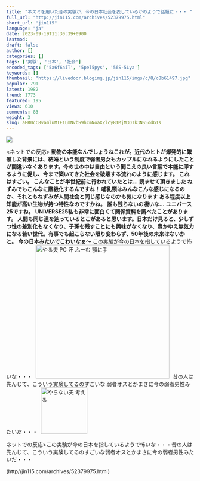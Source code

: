 ```yaml
---
title: "ネズミを用いた昔の実験が、今の日本社会を表しているかのようで話題に・・・ "
full_url: "http://jin115.com/archives/52379975.html"
short_url: "jin115"
language: "ja"
date: 2023-09-19T11:30:39+0900
lastmod: 
draft: false
author: []
categories: []
tags: ['実験', '日本', '社会']
encoded_tags: ['5a6f6aiT', '5pel5pys', '56S-5Lya']
keywords: []
thumbnail: "https://livedoor.blogimg.jp/jin115/imgs/c/8/c8b61497.jpg"
popular: 791
latest: 1982
trend: 1773
featured: 195
views: 610
comments: 83
weight: 3
slug: aHR0cC8vamluMTE1LmNvbS9hcmNoaXZlcy81MjM3OTk3NS5odG1s
---
```


![](https://livedoor.blogimg.jp/jin115/imgs/c/8/c8b61497.jpg)

<div><a name='more'></a> <ネットでの反応> <b>動物の本能なんでしょうねこれが。近代のヒトが爆発的に繁殖した背景には、結婚という制度で弱者男女もカップルになれるようにしたことが間違いなくあります。今の世の中は自由という聞こえの良い言葉で本能に即するように促し、今まで築いてきた社会を破壊する流れのように感じます。 </b> <b>これはすごい。 こんなことが半世紀前に行われていたとは…</b> <b>読ませて頂きました ねずみでもこんなに階級化するんですね！ 哺乳類はみんなこんな感じになるのか、それともねずみが人間社会と同じ感じなのかも気になります</b> <b>ある程度以上知能が高い生物が持つ特性なのですかね。</b> <b>誰も残らないの凄いな…</b> <b>ユニバース25ですね。</b> <b>UNIVERSE25私も非常に面白くて関係資料を調べたことがあります。 人間も同じ道を辿っているとこがあると思います。日本だけ見ると、少しずつ性の差別化もなくなり、子孫を残すことにも興味がなくなり、豊かゆえ無気力になる若い世代。有事でも起こらない限り変わらず、50年後の未来はないかと。</b> <b>今の日本みたいでこわいなぁ〜</b> この実験が今の日本を指しているようで怖いな・・・ <img src='https//livedoor.blogimg.jp/jin115/imgs/2/0/20ed31b5.gif' alt='やる夫 PC 汗 ふーむ 顎に手' width='358' border='0' hspace='5' class='pict'> 昔の人は先んじて、こういう実験してるのすごいな 弱者オスとかまさに今の弱者男性みたいだ・・・ <img src='https//livedoor.blogimg.jp/jin115/imgs/1/0/10da390b.gif' alt='やらない夫 考える' width='124' border='0' hspace='5' class='pict'> <p>ネットでの反応>この実験が今の日本を指しているようで怖いな・・・昔の人は先んじて、こういう実験してるのすごいな弱者オスとかまさに今の弱者男性みたいだ・・・</p></div>

(http//jin115.com/archives/52379975.html)
